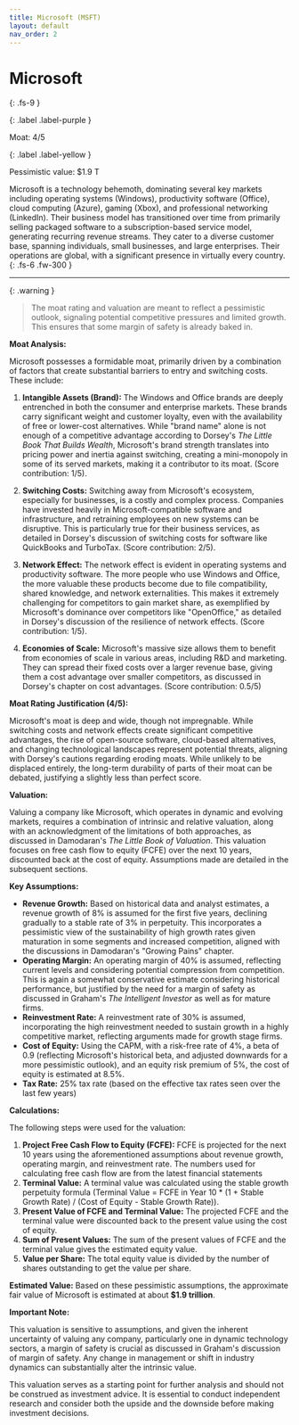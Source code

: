 ```yaml
---
title: Microsoft (MSFT)
layout: default
nav_order: 2
---
```


# Microsoft
{: .fs-9 }

{: .label .label-purple }

Moat: 4/5

{: .label .label-yellow }

Pessimistic value: $1.9 T

Microsoft is a technology behemoth, dominating several key markets including operating systems (Windows), productivity software (Office), cloud computing (Azure), gaming (Xbox), and professional networking (LinkedIn).  Their business model has transitioned over time from primarily selling packaged software to a subscription-based service model, generating recurring revenue streams.  They cater to a diverse customer base, spanning individuals, small businesses, and large enterprises.  Their operations are global, with a significant presence in virtually every country.
{: .fs-6 .fw-300 }

---

{: .warning } 
>The moat rating and valuation are meant to reflect a pessimistic outlook, signaling potential competitive pressures and limited growth. This ensures that some margin of safety is already baked in.


**Moat Analysis:**

Microsoft possesses a formidable moat, primarily driven by a combination of factors that create substantial barriers to entry and switching costs. These include:

1. **Intangible Assets (Brand):**  The Windows and Office brands are deeply entrenched in both the consumer and enterprise markets. These brands carry significant weight and customer loyalty, even with the availability of free or lower-cost alternatives. While "brand name" alone is not enough of a competitive advantage according to Dorsey's *The Little Book That Builds Wealth*, Microsoft's brand strength translates into pricing power and inertia against switching, creating a mini-monopoly in some of its served markets, making it a contributor to its moat. (Score contribution: 1/5).

2. **Switching Costs:**  Switching away from Microsoft's ecosystem, especially for businesses, is a costly and complex process. Companies have invested heavily in Microsoft-compatible software and infrastructure, and retraining employees on new systems can be disruptive. This is particularly true for their business services, as detailed in Dorsey's discussion of switching costs for software like QuickBooks and TurboTax. (Score contribution: 2/5).

3. **Network Effect:**  The network effect is evident in operating systems and productivity software.  The more people who use Windows and Office, the more valuable these products become due to file compatibility, shared knowledge, and network externalities. This makes it extremely challenging for competitors to gain market share, as exemplified by Microsoft's dominance over competitors like "OpenOffice," as detailed in Dorsey's discussion of the resilience of network effects. (Score contribution: 1/5).

4. **Economies of Scale:**  Microsoft's massive size allows them to benefit from economies of scale in various areas, including R&D and marketing. They can spread their fixed costs over a larger revenue base, giving them a cost advantage over smaller competitors, as discussed in Dorsey's chapter on cost advantages. (Score contribution: 0.5/5)


**Moat Rating Justification (4/5):**

Microsoft's moat is deep and wide, though not impregnable. While switching costs and network effects create significant competitive advantages, the rise of open-source software, cloud-based alternatives, and changing technological landscapes represent potential threats, aligning with Dorsey's cautions regarding eroding moats. While unlikely to be displaced entirely, the long-term durability of parts of their moat can be debated, justifying a slightly less than perfect score.


**Valuation:**

Valuing a company like Microsoft, which operates in dynamic and evolving markets, requires a combination of intrinsic and relative valuation, along with an acknowledgment of the limitations of both approaches, as discussed in Damodaran's *The Little Book of Valuation*.  This valuation focuses on free cash flow to equity (FCFE) over the next 10 years, discounted back at the cost of equity. Assumptions made are detailed in the subsequent sections.

**Key Assumptions:**

* **Revenue Growth:** Based on historical data and analyst estimates, a revenue growth of 8% is assumed for the first five years, declining gradually to a stable rate of 3% in perpetuity. This incorporates a pessimistic view of the sustainability of high growth rates given maturation in some segments and increased competition, aligned with the discussions in Damodaran's "Growing Pains" chapter.
* **Operating Margin:**  An operating margin of 40% is assumed, reflecting current levels and considering potential compression from competition. This is again a somewhat conservative estimate considering historical performance, but justified by the need for a margin of safety as discussed in Graham's *The Intelligent Investor* as well as for mature firms.
* **Reinvestment Rate:** A reinvestment rate of 30% is assumed, incorporating the high reinvestment needed to sustain growth in a highly competitive market, reflecting arguments made for growth stage firms.
* **Cost of Equity:**  Using the CAPM, with a risk-free rate of 4%, a beta of 0.9 (reflecting Microsoft's historical beta, and adjusted downwards for a more pessimistic outlook), and an equity risk premium of 5%, the cost of equity is estimated at 8.5%.
* **Tax Rate:** 25% tax rate (based on the effective tax rates seen over the last few years)

**Calculations:**

The following steps were used for the valuation:
1. **Project Free Cash Flow to Equity (FCFE):** FCFE is projected for the next 10 years using the aforementioned assumptions about revenue growth, operating margin, and reinvestment rate. The numbers used for calculating free cash flow are from the latest financial statements 
2. **Terminal Value:**  A terminal value was calculated using the stable growth perpetuity formula (Terminal Value = FCFE in Year 10 * (1 + Stable Growth Rate) / (Cost of Equity - Stable Growth Rate)).
3. **Present Value of FCFE and Terminal Value:** The projected FCFE and the terminal value were discounted back to the present value using the cost of equity.
4. **Sum of Present Values:** The sum of the present values of FCFE and the terminal value gives the estimated equity value.
5. **Value per Share:** The total equity value is divided by the number of shares outstanding to get the value per share.

**Estimated Value:**
Based on these pessimistic assumptions, the approximate fair value of Microsoft is estimated at about **$1.9 trillion**.

**Important Note:**

This valuation is sensitive to assumptions, and given the inherent uncertainty of valuing any company, particularly one in dynamic technology sectors, a margin of safety is crucial as discussed in Graham's discussion of margin of safety. Any change in management or shift in industry dynamics can substantially alter the intrinsic value.

This valuation serves as a starting point for further analysis and should not be construed as investment advice. It is essential to conduct independent research and consider both the upside and the downside before making investment decisions.